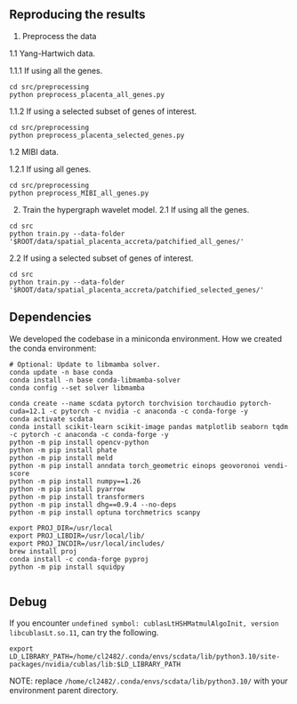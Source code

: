 

## Reproducing the results
1. Preprocess the data

1.1 Yang-Hartwich data.

1.1.1 If using all the genes.
```
cd src/preprocessing
python preprocess_placenta_all_genes.py
```

1.1.2 If using a selected subset of genes of interest.
```
cd src/preprocessing
python preprocess_placenta_selected_genes.py
```

1.2 MIBI data.

1.2.1 If using all genes.
```
cd src/preprocessing
python preprocess_MIBI_all_genes.py
```

2. Train the hypergraph wavelet model.
2.1 If using all the genes.
```
cd src
python train.py --data-folder '$ROOT/data/spatial_placenta_accreta/patchified_all_genes/'
```

2.2 If using a selected subset of genes of interest.
```
cd src
python train.py --data-folder '$ROOT/data/spatial_placenta_accreta/patchified_selected_genes/'
```


## Dependencies
We developed the codebase in a miniconda environment.
How we created the conda environment:
```
# Optional: Update to libmamba solver.
conda update -n base conda
conda install -n base conda-libmamba-solver
conda config --set solver libmamba

conda create --name scdata pytorch torchvision torchaudio pytorch-cuda=12.1 -c pytorch -c nvidia -c anaconda -c conda-forge -y
conda activate scdata
conda install scikit-learn scikit-image pandas matplotlib seaborn tqdm -c pytorch -c anaconda -c conda-forge -y
python -m pip install opencv-python
python -m pip install phate
python -m pip install meld
python -m pip install anndata torch_geometric einops geovoronoi vendi-score
python -m pip install numpy==1.26
python -m pip install pyarrow
python -m pip install transformers
python -m pip install dhg==0.9.4 --no-deps
python -m pip install optuna torchmetrics scanpy

export PROJ_DIR=/usr/local
export PROJ_LIBDIR=/usr/local/lib/
export PROJ_INCDIR=/usr/local/includes/
brew install proj
conda install -c conda-forge pyproj
python -m pip install squidpy


```

## Debug
If you encounter `undefined symbol: cublasLtHSHMatmulAlgoInit, version libcublasLt.so.11`, can try the following.
```
export LD_LIBRARY_PATH=/home/cl2482/.conda/envs/scdata/lib/python3.10/site-packages/nvidia/cublas/lib:$LD_LIBRARY_PATH
```
NOTE: replace `/home/cl2482/.conda/envs/scdata/lib/python3.10/` with your environment parent directory.
